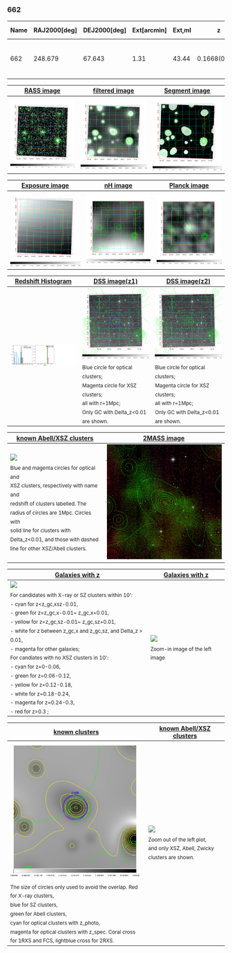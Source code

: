 <div STYLE="page-break-after: always;"></div>

### 662

|Name|RAJ2000[deg]|DEJ2000[deg] |Ext[arcmin]| Ext,ml | z | z_src| C|GC(XSZ,Delta_z<0.01)| GC(OPT,Delta_z<0.01)|GC| R_sig[arcmin] | R500[arcmin] | R500[Mpc]| CRsig[c/s] | CR500[c/s] |L500[1E44 erg/s]|F500[1E-12 erg/s/cm^2]| M500[1E14 Msun]|Tx[keV]|Cnt_sig|Beta|Rc[arcmin]|Comment|Alias|
|---|---|---|---|---|---|------|---|--------|---------|----------|---|---|---|---|---|---|---|---|---|---|---|---|---|---|
|662| 248.679| 67.643| 1.31| 43.44| 0.1668(0.000)| z_xsz| B| MCXC, PSZ2, Tar| A, W| A, MCXC, N, PSZ2, Tar, W| 23.712| 5.120| 0.877| 0.077(0.024)| 0.068(0.021)| 0.969(0.170)| 1.261(0.221)| 2.26(0.19)| 3.73(0.20)| 179.7| 0.878(-0.102+0.082)| 3.428(-0.600+0.456)| -| k076|

|[RASS image](../image/662/662_img.pdf)|[filtered image](../image/662/662_fil.pdf)|[Segment image](../image/662/662_seg.pdf)|
|-------------------|--------------------|-------------------|
| <img src="../image/662/662_img.png" width="300">  | <img src="../image/662/662_fil.png" width="300">   | <img src="../image/662/662_seg.png" width="300">  |

|[Exposure image](../image/662/662_mex.pdf)| [nH image](../image/662/662_nh.pdf)| [Planck image](../image/662/662_p.pdf)|
|-------------------|--------------------|-------------------|
|<img src="../image/662/662_mex.png" width="300">   | <img src="../image/662/662_nh.png" width="300">    | <img src="../image/662/662_p.png" width="300"> |

|[Redshift Histogram](../image/662/662_zg.pdf) | [DSS image(z1)](../image/662/662_dss_z1.pdf)      |  [DSS image(z2)](../image/662/662_dss_z2.pdf)    |
|-------------------|--------------------|-------------------|
|<img src="../image/662/662_zg.png" width="300"> |<img src="../image/662/662_dss_z1.png" width="300"> <sub><br>Blue circle for optical clusters; <br>Magenta circle for XSZ clusters; <br>all with r=1Mpc; <br>Only GC with Delta_z<0.01 are shown. </sub>| <img src="../image/662/662_dss_z2.png" width="300"><sub><br>Blue circle for optical clusters; <br>Magenta circle for XSZ clusters; <br>all with r=1Mpc; <br>Only GC with Delta_z<0.01 are shown. </sub> |

|[known Abell/XSZ clusters](../image/662/662_m.pdf) | [2MASS image](../image/662/662_2mass.pdf)      |
|-------------------|-------------------|
|<img src=../image/662/662_m.png width="300"> <br><sub>Blue and magenta circles for optical and <br>XSZ clusters, respectively with name and <br>redshift of clusters labelled. The <br>radius of circles are 1Mpc. Circles with <br>solid line for clusters with <br>Delta_z<0.01, and those with dashed <br>line for other XSZ/Abell clusters.        </sub>|<img src="../image/662/662_2mass.png" width="300">  |

|[Galaxies with z](../image/662/662_opt_ned.pdf) |[Galaxies with z](../image/662/662_opt_ned_zoom.pdf) |
|-------------------|-------------------|
| <img src=../image/662/662_opt_ned.png width="300"> <br><sub> For candidates with X-ray or SZ clusters within 10': <br> - cyan for z<z_gc,xsz-0.01, <br> - green for z=z_gc,x-0.01~ z_gc,x+0.01, <br> - yellow for z=z_gc,sz-0.01~ z_gc,sz+0.01, <br> - white for z between z_gc,x and z_gc,sz, and Delta_z > 0.01, <br> - magenta for other galaxies; <br>For candiates with no XSZ clusters in 10': <br> - cyan for z=0-0.06, <br> - green for z=0.06-0.12, <br> - yellow for z=0.12-0.18, <br> - white for z=0.18-0.24, <br> - magenta for z=0.24-0.3, <br> - red for z>0.3 ;  </sub>|<img src=../image/662/662_opt_ned_zoom.png width="300">  <br><sub> Zoom-in image of the left image</sub>|

|[known clusters](../image/662/662_gc.pdf) |[known Abell/XSZ clusters](../image/662/662_gc_large.pdf) |
|-------------------|-------------------|
| <img src=../image/662/662_gc.png width="300"> <br><sub> The size of circles only used to avoid the overlap. Red for X-ray clusters, <br> blue for SZ clusters, <br> green for Abell clusters, <br> cyan for optical clusters with z_photo, <br> magenta for optical clusters with z_spec. Coral cross for 1RXS and FCS, lightblue cross for 2RXS. </sub>|<img src=../image/662/662_gc_large.png width="300"> <br><sub> Zoom out of the left plot, <br> and only XSZ, Abell, Zwicky clusters are shown. </sub> |



